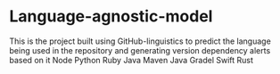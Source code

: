 # Language-agnostic-model
This is the project built using GitHub-linguistics to predict the language being used in the repository and generating version dependency alerts based on it
Node
Python
Ruby
Java Maven
Java Gradel
Swift
Rust
